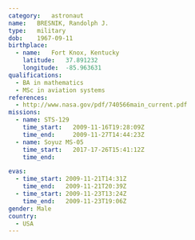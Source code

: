 ```yaml
---
category:	astronaut
name:	BRESNIK, Randolph J.
type:	military
dob:	1967-09-11
birthplace:
  - name:	Fort Knox, Kentucky
    latitude:	37.891232
    longitude:	-85.963631
qualifications:
  - BA in mathematics
  - MSc in aviation systems
references:
  - http://www.nasa.gov/pdf/740566main_current.pdf
missions:
  - name: STS-129
    time_start:   2009-11-16T19:28:09Z
    time_end:     2009-11-27T14:44:23Z
  - name: Soyuz MS-05
    time_start:   2017-17-26T15:41:12Z
    time_end:     

evas:
  - time_start: 2009-11-21T14:31Z
    time_end:   2009-11-21T20:39Z
  - time_start: 2009-11-23T13:24Z
    time_end:   2009-11-23T19:06Z
gender:	Male
country:
  - USA
---
```

